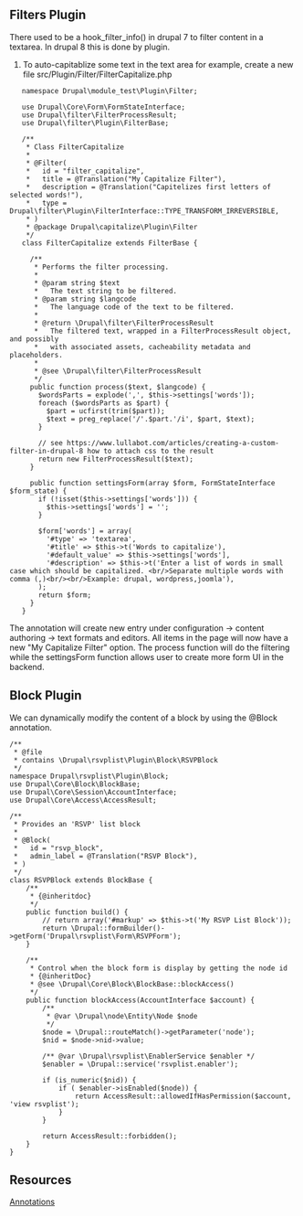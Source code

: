 ## Filters Plugin
   
   There used to be a hook_filter_info() in drupal 7 to filter content in a textarea. In drupal 8 this is done by plugin.
   
1. To auto-capitablize some text in the text area for example, create a new file src/Plugin/Filter/FilterCapitalize.php
   
```
   namespace Drupal\module_test\Plugin\Filter;
   
   use Drupal\Core\Form\FormStateInterface;
   use Drupal\filter\FilterProcessResult;
   use Drupal\filter\Plugin\FilterBase;
   
   /**
    * Class FilterCapitalize
    *
    * @Filter(
    *   id = "filter_capitalize",
    *   title = @Translation("My Capitalize Filter"),
    *   description = @Translation("Capitelizes first letters of selected words!"),
    *   type = Drupal\filter\Plugin\FilterInterface::TYPE_TRANSFORM_IRREVERSIBLE,
    * )
    * @package Drupal\capitalize\Plugin\Filter
    */
   class FilterCapitalize extends FilterBase {
   
     /**
      * Performs the filter processing.
      *
      * @param string $text
      *   The text string to be filtered.
      * @param string $langcode
      *   The language code of the text to be filtered.
      *
      * @return \Drupal\filter\FilterProcessResult
      *   The filtered text, wrapped in a FilterProcessResult object, and possibly
      *   with associated assets, cacheability metadata and placeholders.
      *
      * @see \Drupal\filter\FilterProcessResult
      */
     public function process($text, $langcode) {
       $wordsParts = explode(',', $this->settings['words']);
       foreach ($wordsParts as $part) {
         $part = ucfirst(trim($part));
         $text = preg_replace('/'.$part.'/i', $part, $text);
       }
   
       // see https://www.lullabot.com/articles/creating-a-custom-filter-in-drupal-8 how to attach css to the result
       return new FilterProcessResult($text);
     }
   
     public function settingsForm(array $form, FormStateInterface $form_state) {
       if (!isset($this->settings['words'])) {
         $this->settings['words'] = '';
       }
   
       $form['words'] = array(
         '#type' => 'textarea',
         '#title' => $this->t('Words to capitalize'),
         '#default_value' => $this->settings['words'],
         '#description' => $this->t('Enter a list of words in small case which should be capitalized. <br/>Separate multiple words with comma (,)<br/><br/>Example: drupal, wordpress,joomla'),
       );
       return $form;
     }
   }
   ```
   
The annotation will create new entry under configuration -> content authoring -> text formats and editors. All items in the page will now have a new  "My Capitalize Filter" option. The process function will do the filtering while the settingsForm function allows user to create more form UI in the backend.

## Block Plugin

We can dynamically modify the content of a block by using the @Block annotation.

```
/**
 * @file
 * contains \Drupal\rsvplist\Plugin\Block\RSVPBlock
 */
namespace Drupal\rsvplist\Plugin\Block;
use Drupal\Core\Block\BlockBase;
use Drupal\Core\Session\AccountInterface;
use Drupal\Core\Access\AccessResult;

/**
 * Provides an 'RSVP' list block
 *
 * @Block(
 *   id = "rsvp_block",
 *   admin_label = @Translation("RSVP Block"),
 * )
 */
class RSVPBlock extends BlockBase {
	/**
	 * {@inheritdoc}
	 */
	public function build() {
		// return array('#markup' => $this->t('My RSVP List Block'));
		return \Drupal::formBuilder()->getForm('Drupal\rsvplist\Form\RSVPForm');
	}

	/**
	 * Control when the block form is display by getting the node id
	 * {@inheritDoc}
	 * @see \Drupal\Core\Block\BlockBase::blockAccess()
	 */
	public function blockAccess(AccountInterface $account) {
		/**
		 * @var \Drupal\node\Entity\Node $node
		 */
		$node = \Drupal::routeMatch()->getParameter('node');
		$nid = $node->nid->value;

		/** @var \Drupal\rsvplist\EnablerService $enabler */
		$enabler = \Drupal::service('rsvplist.enabler');

		if (is_numeric($nid)) {
			if ( $enabler->isEnabled($node)) {
				return AccessResult::allowedIfHasPermission($account, 'view rsvplist');
			}
		}

		return AccessResult::forbidden();
	}
}
```

## Resources

[Annotations](https://api.drupal.org/api/drupal/core%21core.api.php/group/annotation/8.3.x)